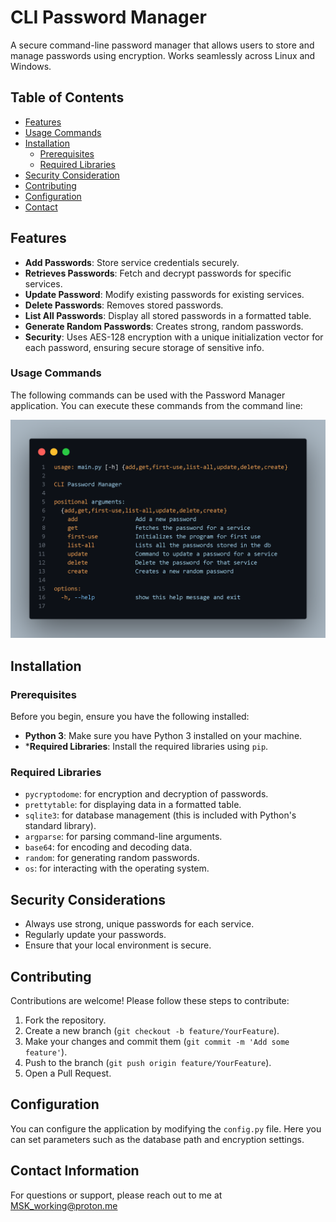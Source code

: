 # CLI Password Manager

A secure command-line password manager that allows users to store and manage passwords using encryption. Works seamlessly across Linux and Windows.

## Table of Contents
- [Features](#features)
- [Usage Commands](#usage-commands)
- [Installation](#installation)
    - [Prerequisites](#prerequisites)
    - [Required Libraries](#required-libraries)
- [Security Consideration](#security-considerations)
- [Contributing](#contributing)
- [Configuration](#configuration)
- [Contact](#contact-information)



## Features

- **Add Passwords**: Store service credentials securely.
- **Retrieves Passwords**: Fetch and decrypt passwords for specific services.
- **Update Password**: Modify existing passwords for existing services.
- **Delete Passwords**: Removes stored passwords.
- **List All Passwords**: Display all stored passwords in a formatted table.
- **Generate Random Passwords**: Creates strong, random passwords.
- **Security**: Uses AES-128 encryption with a unique initialization vector for each password, ensuring secure storage of sensitive info.


### Usage Commands

The following commands can be used with the Password Manager application. You can execute these commands from the command line:

![refer to [here](project/usage.bash)](project/image.png)


## Installation

### Prerequisites
Before you begin, ensure you have the following installed:

- **Python 3**: Make sure you have Python 3 installed on your machine.
- ***Required Libraries**: Install the required libraries using `pip`.

### Required Libraries

- `pycryptodome`: for encryption and decryption of passwords.
- `prettytable`: for displaying data in a formatted table.
- `sqlite3`: for database management (this is included with Python's standard library).
- `argparse`: for parsing command-line arguments.
- `base64`: for encoding and decoding data.
- `random`: for generating random passwords.
- `os`: for interacting with the operating system.

## Security Considerations

- Always use strong, unique passwords for each service.
- Regularly update your passwords.
- Ensure that your local environment is secure.

## Contributing

Contributions are welcome! Please follow these steps to contribute:
1. Fork the repository.
2. Create a new branch (`git checkout -b feature/YourFeature`).
3. Make your changes and commit them (`git commit -m 'Add some feature'`).
4. Push to the branch (`git push origin feature/YourFeature`).
5. Open a Pull Request.

## Configuration

You can configure the application by modifying the `config.py` file. Here you can set parameters such as the database path and encryption settings.

## Contact Information

For questions or support, please reach out to me at MSK_working@proton.me
